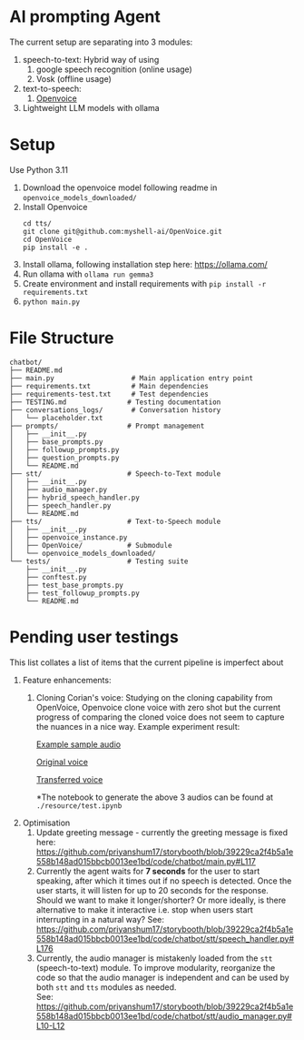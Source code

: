 # AI prompting Agent
The current setup are separating into 3 modules:
1. speech-to-text:
    Hybrid way of using 
    1. google speech recognition (online usage)
    2. Vosk (offline usage)
2. text-to-speech:
    1. [Openvoice](https://github.com/myshell-ai/OpenVoice/tree/main)
3. Lightweight LLM models with ollama

# Setup
Use Python 3.11
1. Download the openvoice model following readme in `openvoice_models_downloaded/`
2. Install Openvoice
    ```
    cd tts/
    git clone git@github.com:myshell-ai/OpenVoice.git
    cd OpenVoice
    pip install -e .
    ```
3. Install ollama, following installation step here: https://ollama.com/
4. Run ollama with `ollama run gemma3`
5. Create environment and install requirements with `pip install -r requirements.txt`
6. `python main.py`

# File Structure
```
chatbot/
├── README.md
├── main.py                   # Main application entry point
├── requirements.txt          # Main dependencies
├── requirements-test.txt     # Test dependencies
├── TESTING.md               # Testing documentation
├── conversations_logs/       # Conversation history
│   └── placeholder.txt
├── prompts/                 # Prompt management
│   ├── __init__.py
│   ├── base_prompts.py
│   ├── followup_prompts.py
│   ├── question_prompts.py
│   └── README.md
├── stt/                     # Speech-to-Text module
│   ├── __init__.py
│   ├── audio_manager.py
│   ├── hybrid_speech_handler.py
│   ├── speech_handler.py
│   └── README.md
├── tts/                     # Text-to-Speech module
│   ├── __init__.py
│   ├── openvoice_instance.py
│   ├── OpenVoice/           # Submodule
│   └── openvoice_models_downloaded/
└── tests/                   # Testing suite
    ├── __init__.py
    ├── conftest.py
    ├── test_base_prompts.py
    ├── test_followup_prompts.py
    └── README.md
```

# Pending user testings
This list collates a list of items that the current pipeline is imperfect about
1. Feature enhancements:
    1. Cloning Corian's voice:
        Studying on the cloning capability from OpenVoice, Openvoice clone voice with zero shot but the current progress of comparing the cloned voice does not seem to capture the nuances in a nice way. Example experiment result:
        
        [Example sample audio](./resources/example_reference_elon.mp3)
        
        [Original voice](./resources/original_nuances.wav)
        
        [Transferred voice](./resources/output_v2_nuances_en-newest.wav)
        
        *The notebook to generate the above 3 audios can be found at `./resource/test.ipynb`
2. Optimisation
    1. Update greeting message - currently the greeting message is fixed here: https://github.com/priyanshum17/storybooth/blob/39229ca2f4b5a1e558b148ad015bbcb0013ee1bd/code/chatbot/main.py#L117
    2. Currently the agent waits for **7 seconds** for the user to start speaking, after which it times out if no speech is detected. Once the user starts, it will listen for up to 20 seconds for the response. Should we want to make it longer/shorter? Or more ideally, is there alternative to make it interactive i.e. stop when users start interrupting in a natural way?
    See: https://github.com/priyanshum17/storybooth/blob/39229ca2f4b5a1e558b148ad015bbcb0013ee1bd/code/chatbot/stt/speech_handler.py#L176 
    3. Currently, the audio manager is mistakenly loaded from the `stt` (speech-to-text) module. To improve modularity, reorganize the code so that the audio manager is independent and can be used by both `stt` and `tts` modules as needed.  
    See: https://github.com/priyanshum17/storybooth/blob/39229ca2f4b5a1e558b148ad015bbcb0013ee1bd/code/chatbot/stt/audio_manager.py#L10-L12

